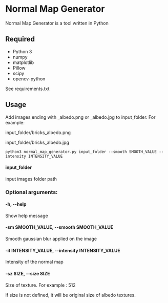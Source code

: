 # Normal Map Generator

Normal Map Generator is a tool written in Python

## Required

- Python 3
- numpy
- matplotlib
- Pillow
- scipy
- opencv-python

See requirements.txt

## Usage

Add images ending with _albedo.png or _albedo.jpg to input_folder. For example:

input_folder/bricks_albedo.png

input_folder/bricks_albedo.jpg

```
python3 normal_map_generator.py input_folder --smooth SMOOTH_VALUE --intensity INTENSITY_VALUE
```

#### input_folder            
input images folder path

### Optional arguments:

#### -h, --help            
Show help message

#### -sm SMOOTH_VALUE, --smooth SMOOTH_VALUE
Smooth gaussian blur applied on the image

#### -it INTENSITY_VALUE, --intensity INTENSITY_VALUE
Intensity of the normal map

#### -sz SIZE, --size SIZE
Size of texture. For example : 512

If size is not defined, it will be original size of albedo textures.
